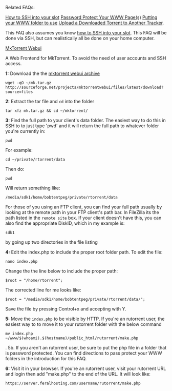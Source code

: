 Related FAQs:

[How to SSH into your slot](https://www.feralhosting.com/faq/view?question=12)
[Password Protect Your WWW Page(s)](https://www.feralhosting.com/faq/view?question=22)
[Putting your WWW folder to use](https://www.feralhosting.com/faq/view?question=20)
[ Upload a Downloaded Torrent to Another Tracker](https://www.feralhosting.com/faq/view?question=26).

This FAQ also assumes you know [how to SSH into your slot](https://www.feralhosting.com/faq/view?question=12).  This FAQ will be done via SSH, but can realistically all be done on your home computer.

[MkTorrent Webui](http://sourceforge.net/projects/mktorrentwebui/)

A Web Frontend for MkTorrent. To avoid the need of user accounts and SSH access.

**1:** Download the the [mktorrent webui archive](http://sourceforge.net/projects/mktorrentwebui/files/latest/download?source=files)

~~~
wget -qO ~/mk.tar.gz http://sourceforge.net/projects/mktorrentwebui/files/latest/download?source=files
~~~

**2:** Extract the tar file and `cd` into the folder

~~~
tar xfz mk.tar.gz && cd ~/mktorrent/
~~~

**3:**  Find the full path to your client's data folder.  The easiest way to do this in SSH to to just type 'pwd' and it will return the full path to whatever folder you're currently in:

~~~
pwd
~~~

For example:

~~~
cd ~/private/rtorrent/data
~~~

Then do:

~~~
pwd
~~~

Will return something like:

~~~
/media/sdk1/home/bobtentpeg/private/rtorrent/data
~~~

For those of you using an FTP client, you can find your full path usually by looking at the remote path in your FTP client's path bar. In FileZilla its the path listed in the `remote site` box.  If your client doesn't have this, you can also find the appropriate DiskID, which in my example is:

~~~
sdk1
~~~

by going up two directories in the file listing

**4:** Edit the index.php to include the proper root folder path. To edit the file:

~~~
nano index.php
~~~

Change the the line below to include the proper path:

~~~
$root = "/home/rtorrent";
~~~

The corrected line for me looks like:

~~~
$root = "/media/sdk1/home/bobtentpeg/private/rtorrent/data/";
~~~

Save the file by pressing Control+x and accepting with Y.

**5:** Move the `index.php` to be visible by HTTP.  If you're an rutorrent user, the easiest way to to move it to your rutorrent folder with the below command

~~~
mv index.php ~/www/$(whoami).$(hostname)/public_html/rutorrent/make.php
~~~
.
5b. If you aren't an rutorrent user, be sure to put the php file in a folder that is password protected.  You can find directions to pass protect your WWW folders in the introduction for this FAQ.

**6:** Visit it in your browser.  If you're an rutorrent user, visit your rutorrent URL and login then add "make.php" to the end of the URL.  It will look like:

~~~
https://server.feralhosting.com/username/rutorrent/make.php
~~~





